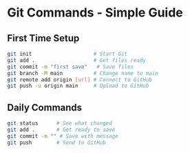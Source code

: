 # Git Commands - Simple Guide

## First Time Setup
```bash
git init                    # Start Git
git add .                   # Get files ready
git commit -m "first save"   # Save files
git branch -M main          # Change name to main
git remote add origin [url] # Connect to GitHub
git push -u origin main     # Upload to GitHub
```

## Daily Commands
```bash
git status      # See what changed
git add .       # Get ready to save
git commit -m "" # Save with message
git push        # Send to GitHub
```